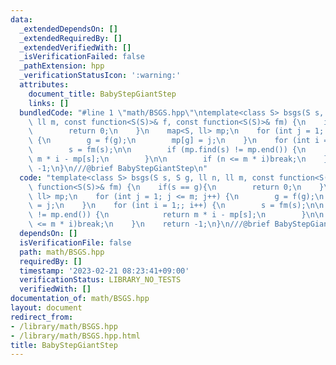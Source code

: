 ```yaml
---
data:
  _extendedDependsOn: []
  _extendedRequiredBy: []
  _extendedVerifiedWith: []
  _isVerificationFailed: false
  _pathExtension: hpp
  _verificationStatusIcon: ':warning:'
  attributes:
    document_title: BabyStepGiantStep
    links: []
  bundledCode: "#line 1 \"math/BSGS.hpp\"\ntemplate<class S> bsgs(S s, S g, ll n,\
    \ ll m, const function<S(S)>& f, const function<S(S)>& fm) {\n    if(s == g){\n\
    \        return 0;\n    }\n    map<S, ll> mp;\n    for (int j = 1; j <= m; j++)\
    \ {\n        g = f(g);\n        mp[g] = j;\n    }\n    for (int i = 1;; i++) {\n\
    \        s = fm(s);\n\n        if (mp.find(s) != mp.end()) {\n            return\
    \ m * i - mp[s];\n        }\n\n        if (n <= m * i)break;\n    }\n    return\
    \ -1;\n}\n///@brief BabyStepGiantStep\n"
  code: "template<class S> bsgs(S s, S g, ll n, ll m, const function<S(S)>& f, const\
    \ function<S(S)>& fm) {\n    if(s == g){\n        return 0;\n    }\n    map<S,\
    \ ll> mp;\n    for (int j = 1; j <= m; j++) {\n        g = f(g);\n        mp[g]\
    \ = j;\n    }\n    for (int i = 1;; i++) {\n        s = fm(s);\n\n        if (mp.find(s)\
    \ != mp.end()) {\n            return m * i - mp[s];\n        }\n\n        if (n\
    \ <= m * i)break;\n    }\n    return -1;\n}\n///@brief BabyStepGiantStep"
  dependsOn: []
  isVerificationFile: false
  path: math/BSGS.hpp
  requiredBy: []
  timestamp: '2023-02-21 08:23:41+09:00'
  verificationStatus: LIBRARY_NO_TESTS
  verifiedWith: []
documentation_of: math/BSGS.hpp
layout: document
redirect_from:
- /library/math/BSGS.hpp
- /library/math/BSGS.hpp.html
title: BabyStepGiantStep
---
```

